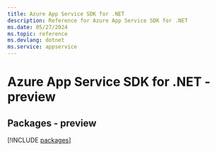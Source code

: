 ```yaml
---
title: Azure App Service SDK for .NET
description: Reference for Azure App Service SDK for .NET
ms.date: 05/27/2024
ms.topic: reference
ms.devlang: dotnet
ms.service: appservice
---
```

# Azure App Service SDK for .NET - preview
## Packages - preview
[!INCLUDE [packages](app-service-index.md)]